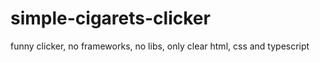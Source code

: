 # simple-cigarets-clicker
funny clicker, no frameworks, no libs, only clear html, css and typescript

